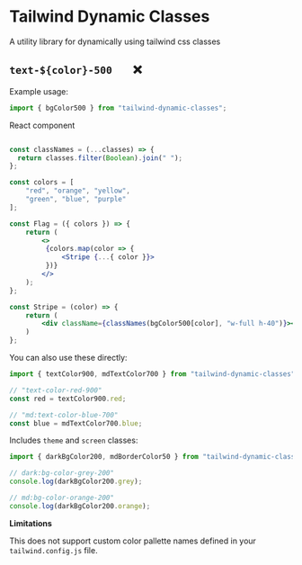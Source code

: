 # Tailwind Dynamic Classes 

A utility library for dynamically using tailwind css classes

## `text-${color}-500   ` ❌

Example usage:


```js
import { bgColor500 } from "tailwind-dynamic-classes"; 
```

React component

```jsx

const classNames = (...classes) => {
  return classes.filter(Boolean).join(" ");
};

const colors = [
    "red", "orange", "yellow",
    "green", "blue", "purple"
];

const Flag = ({ colors }) => {
    return (
        <> 
         {colors.map(color => {
             <Stripe {...{ color }}>
         })}
        </>
    );
};

const Stripe = (color) => {
    return (
        <div className={classNames(bgColor500[color], "w-full h-40")}></div>
    )
};
```

You can also use these directly:

```jsx
import { textColor900, mdTextColor700 } from "tailwind-dynamic-classes";

// "text-color-red-900"
const red = textColor900.red;

// "md:text-color-blue-700"
const blue = mdTextColor700.blue; 

```

Includes `theme` and `screen` classes:

```jsx 
import { darkBgColor200, mdBorderColor50 } from "tailwind-dynamic-classes";
```

```js
// dark:bg-color-grey-200"
console.log(darkBgColor200.grey);

// md:bg-color-orange-200"
console.log(darkBgColor200.orange);
```


**Limitations**

This does not support custom color pallette names defined in your `tailwind.config.js` file.

